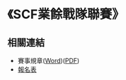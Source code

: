 # 《SCF業餘戰隊聯賽》

## 相關連結
+ 賽事規章([Word](https://git.io/fjuqR))([PDF](https://git.io/fjuqE))
+ [報名表](https://git.io/fjuq0)
